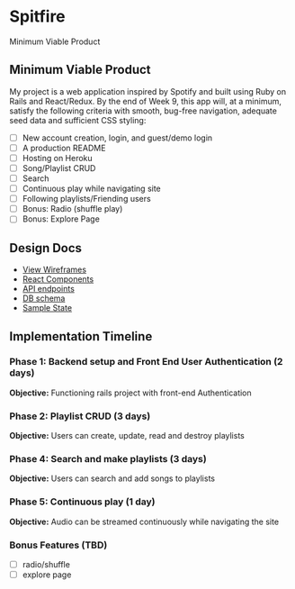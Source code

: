 # Spitfire

Minimum Viable Product

## Minimum Viable Product

My project is a web application inspired by Spotify and built using Ruby on Rails and React/Redux. By the end of Week 9, this app will, at a minimum, satisfy the following criteria with smooth, bug-free navigation, adequate seed data and sufficient CSS styling:

- [ ] New account creation, login, and guest/demo login
- [ ] A production README
- [ ] Hosting on Heroku
- [ ] Song/Playlist CRUD
- [ ] Search
- [ ] Continuous play while navigating site
- [ ] Following playlists/Friending users
- [ ] Bonus: Radio (shuffle play)
- [ ] Bonus: Explore Page

## Design Docs
* [View Wireframes][wireframes]
* [React Components][components]
* [API endpoints][api-endpoints]
* [DB schema][schema]
* [Sample State][sample-state]

[wireframes]: docs/wireframes
[components]: docs/component-hierarchy.md
[sample-state]: docs/sample-state.md
[api-endpoints]: docs/api-endpoints.md
[schema]: docs/schema.md


## Implementation Timeline

### Phase 1: Backend setup and Front End User Authentication (2 days)

**Objective:** Functioning rails project with front-end Authentication

### Phase 2: Playlist CRUD (3 days)

**Objective:** Users can create, update, read and destroy playlists


### Phase 4: Search and make playlists (3 days)

**Objective:** Users can search and add songs to playlists


### Phase 5: Continuous play (1 day)

**Objective:** Audio can be streamed continuously while navigating the site


### Bonus Features (TBD)
- [ ] radio/shuffle
- [ ] explore page
